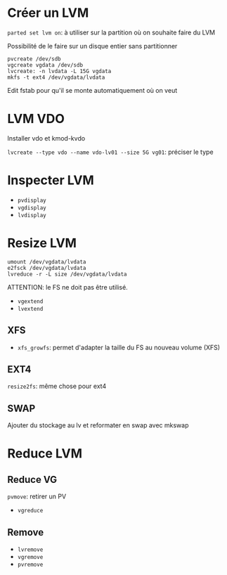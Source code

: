 # Créer un LVM

`parted set lvm on`: à utiliser sur la partition où on souhaite faire du LVM

Possibilité de le faire sur un disque entier sans partitionner

```
pvcreate /dev/sdb
vgcreate vgdata /dev/sdb
lvcreate: -n lvdata -L 15G vgdata
mkfs -t ext4 /dev/vgdata/lvdata
```
Edit fstab pour qu'il se monte automatiquement où on veut

# LVM VDO

Installer vdo et kmod-kvdo

`lvcreate --type vdo --name vdo-lv01 --size 5G vg01`: préciser le type

# Inspecter LVM

- `pvdisplay`
- `vgdisplay`
- `lvdisplay`

# Resize LVM
```
umount /dev/vgdata/lvdata
e2fsck /dev/vgdata/lvdata
lvreduce -r -L size /dev/vgdata/lvdata
```

ATTENTION: le FS ne doit pas être utilisé.

- `vgextend`
- `lvextend` 

## XFS

- `xfs_growfs`: permet d'adapter la taille du FS au nouveau volume (XFS)

## EXT4

`resize2fs`: même chose pour ext4 

## SWAP

Ajouter du stockage au lv et reformater en swap avec mkswap

# Reduce LVM

## Reduce VG

`pvmove`: retirer un PV

- `vgreduce`

## Remove

- `lvremove`
- `vgremove`
- `pvremove`